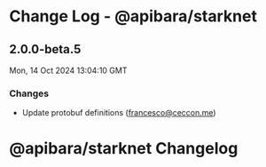 # Change Log - @apibara/starknet

<!-- This log was last generated on Mon, 14 Oct 2024 13:04:10 GMT and should not be manually modified. -->

<!-- Start content -->

## 2.0.0-beta.5

Mon, 14 Oct 2024 13:04:10 GMT

### Changes

- Update protobuf definitions (francesco@ceccon.me)

# @apibara/starknet Changelog
